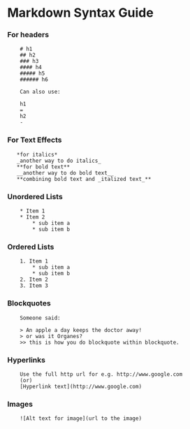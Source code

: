 # Markdown Syntax Guide

### For headers
```
    # h1
    ## h2
    ### h3
    #### h4
    ##### h5
    ###### h6

    Can also use:

    h1
    =
    h2
    -
```

### For Text Effects
```
   *for italics*
   _another way to do italics_
   **for bold text**
   __another way to do bold text__
   **combining bold text and _italized text_**
```

### Unordered Lists
```
    * Item 1
    * Item 2
        * sub item a
        * sub item b
```

### Ordered Lists
```
    1. Item 1
        * sub item a
        * sub item b
    2. Item 2
    3. Item 3        
```

### Blockquotes
```
    Someone said:

    > An apple a day keeps the doctor away!
    > or was it Organes?
    >> this is how you do blockquote within blockquote.
```

### Hyperlinks
```
    Use the full http url for e.g. http://www.google.com
    (or)
    [Hyperlink text](http://www.google.com)
```

### Images
```
    ![Alt text for image](url to the image)
```